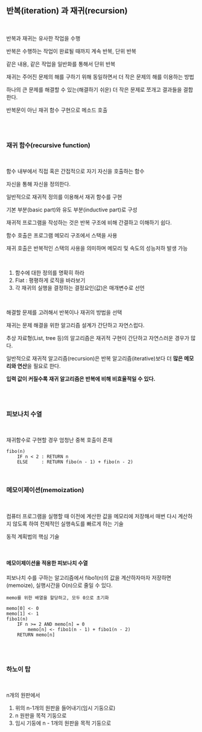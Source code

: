 ## 반복(iteration) 과 재귀(recursion)

<br>

반복과 재귀는 유사한 작업을 수행

반복은 수행하는 작업이 완료될 때까지 계속 반복, 단위 반복

같은 내용, 같은 작업을 일반화를 통해서 단위 반복

재귀는 주어진 문제의 해를 구하기 위해 동일하면서 더 작은 문제의 해를 이용하는 방법

하나의 큰 문제를 해결할 수 있는(해결하기 쉬운) 더 작은 문제로 쪼개고 결과들을 결합한다.

반복문이 아닌 재귀 함수 구현으로 메소드 호출

<br><br>

### 재귀 함수(recursive function)

<br>

함수 내부에서 직접 혹은 간접적으로 자기 자신을 호출하는 함수

자신을 통해 자신을 정의한다.

일반적으로 재귀적 정의를 이용해서 재귀 함수를 구현

기본 부분(basic part)와 유도 부분(inductive part)로 구성

재귀적 프로그램을 작성하는 것은 반복 구조에 비해 간결하고 이해하기 쉽다.

함수 호출은 프로그램 메모리 구조에서 스택을 사용

재귀 호출은 반복적인 스택의 사용을 의미하며 메모리 및 속도의 성능저하 발생 가능

<br>

1. 함수에 대한 정의를 명확히 하라
2. Flat : 평평하게 로직을 바라보기
3. 각 재귀의 실행을 결정하는 결정요인(값)은 매개변수로 선언

<br>

해결할 문제를 고려해서 반복이나 재귀의 방법을 선택

재귀는 문제 해결을 위한 알고리즘 설계가 간단하고 자연스럽다.

추상 자료형(List, tree 등)의 알고리즘은 재귀적 구현이 간단하고 자연스러운 경우가 많다.

일반적으로 재귀적 알고리즘(recursion)은 반복 알고리즘(iterative)보다 더 **많은 메모리와 연산**을 필요로 한다.

**입력 값이 커질수록 재귀 알고리즘은 반복에 비해 비효율적일 수 있다.**

<br><br>

### 피보나치 수열

<br>

재귀함수로 구현할 경우 엄청난 중복 호출이 존재

```
fibo(n)
    IF n < 2 : RETURN n
    ELSE     : RETURN fibo(n - 1) + fibo(n - 2)
```

<br>

### 메모이제이션(memoization)

<br>

컴퓨터 프로그램을 실행할 때 이전에 계산한 값을 메모리에 저장해서 매번 다시 계산하지 않도록 하여 전체적인 실행속도를 빠르게 하는 기술

동적 계획법의 핵심 기술

<br>

#### 메모이제이션을 적용한 피보나치 수열

피보나치 수를 구하는 알고리즘에서 fibo1(n)의 값을 계산하자마자 저장하면(memoize), 실행시간을 O(n)으로 줄일 수 있다.

```
memo를 위한 배열을 할당하고, 모두 0으로 초기화

memo[0] <- 0
memo[1] <- 1
fibo1(n)
    IF n >= 2 AND memo[n] = 0
        memo[n] <- fibo1(n - 1) + fibo1(n - 2)
    RETURN memo[n]
```

<br><br>

### 하노이 탑

<br>

n개의 원판에서

1. 위의 n-1개의 원판을 들어내기(임시 기둥으로)
2. n 원판을 목적 기둥으로
3. 임시 기둥에 n - 1개의 원판을 목적 기둥으로

